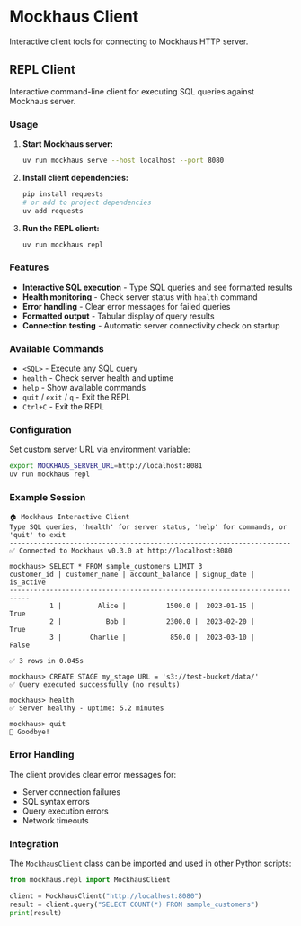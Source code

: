 # Mockhaus Client

Interactive client tools for connecting to Mockhaus HTTP server.

## REPL Client

Interactive command-line client for executing SQL queries against Mockhaus server.

### Usage

1. **Start Mockhaus server:**
   ```bash
   uv run mockhaus serve --host localhost --port 8080
   ```

2. **Install client dependencies:**
   ```bash
   pip install requests
   # or add to project dependencies
   uv add requests
   ```

3. **Run the REPL client:**
   ```bash
   uv run mockhaus repl
   ```

### Features

- **Interactive SQL execution** - Type SQL queries and see formatted results
- **Health monitoring** - Check server status with `health` command
- **Error handling** - Clear error messages for failed queries
- **Formatted output** - Tabular display of query results
- **Connection testing** - Automatic server connectivity check on startup

### Available Commands

- `<SQL>` - Execute any SQL query
- `health` - Check server health and uptime
- `help` - Show available commands
- `quit` / `exit` / `q` - Exit the REPL
- `Ctrl+C` - Exit the REPL

### Configuration

Set custom server URL via environment variable:
```bash
export MOCKHAUS_SERVER_URL=http://localhost:8081
uv run mockhaus repl
```

### Example Session

```
🏠 Mockhaus Interactive Client
Type SQL queries, 'health' for server status, 'help' for commands, or 'quit' to exit
----------------------------------------------------------------------
✅ Connected to Mockhaus v0.3.0 at http://localhost:8080

mockhaus> SELECT * FROM sample_customers LIMIT 3
customer_id | customer_name | account_balance | signup_date |    is_active
---------------------------------------------------------------------------
          1 |         Alice |          1500.0 |  2023-01-15 |         True
          2 |           Bob |          2300.0 |  2023-02-20 |         True
          3 |       Charlie |           850.0 |  2023-03-10 |        False

✅ 3 rows in 0.045s

mockhaus> CREATE STAGE my_stage URL = 's3://test-bucket/data/'
✅ Query executed successfully (no results)

mockhaus> health
✅ Server healthy - uptime: 5.2 minutes

mockhaus> quit
👋 Goodbye!
```

### Error Handling

The client provides clear error messages for:
- Server connection failures
- SQL syntax errors
- Query execution errors
- Network timeouts

### Integration

The `MockhausClient` class can be imported and used in other Python scripts:

```python
from mockhaus.repl import MockhausClient

client = MockhausClient("http://localhost:8080")
result = client.query("SELECT COUNT(*) FROM sample_customers")
print(result)
```